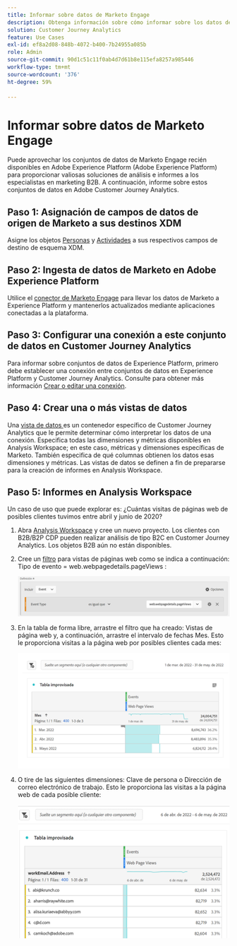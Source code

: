 ```yaml
---
title: Informar sobre datos de Marketo Engage
description: Obtenga información sobre cómo informar sobre los datos de Marketo Engage en Customer Journey Analytics
solution: Customer Journey Analytics
feature: Use Cases
exl-id: ef8a2d08-848b-4072-b400-7b24955a085b
role: Admin
source-git-commit: 90d1c51c11f0ab4d7d61b8e115efa8257a985446
workflow-type: tm+mt
source-wordcount: '376'
ht-degree: 59%

---
```


# Informar sobre datos de Marketo Engage

Puede aprovechar los conjuntos de datos de Marketo Engage recién disponibles en Adobe Experience Platform (Adobe Experience Platform) para proporcionar valiosas soluciones de análisis e informes a los especialistas en marketing B2B. A continuación, informe sobre estos conjuntos de datos en Adobe Customer Journey Analytics.

## Paso 1: Asignación de campos de datos de origen de Marketo a sus destinos XDM

Asigne los objetos [Personas](https://experienceleague.adobe.com/docs/experience-platform/sources/connectors/adobe-applications/mapping/marketo.html#persons) y [Actividades](https://experienceleague.adobe.com/docs/experience-platform/sources/connectors/adobe-applications/mapping/marketo.html#activities) a sus respectivos campos de destino de esquema XDM.

## Paso 2: Ingesta de datos de Marketo en Adobe Experience Platform

Utilice el [conector de Marketo Engage](https://experienceleague.adobe.com/docs/experience-platform/sources/connectors/adobe-applications/marketo/marketo.html) para llevar los datos de Marketo a Experience Platform y mantenerlos actualizados mediante aplicaciones conectadas a la plataforma.

## Paso 3: Configurar una conexión a este conjunto de datos en Customer Journey Analytics

Para informar sobre conjuntos de datos de Experience Platform, primero debe establecer una conexión entre conjuntos de datos en Experience Platform y Customer Journey Analytics. Consulte para obtener más información [Crear o editar una conexión](https://experienceleague.adobe.com/docs/analytics-platform/using/cja-connections/create-connection.html?lang=es).

## Paso 4: Crear una o más vistas de datos

Una [vista de datos ](/help/data-views/data-views.md)es un contenedor específico de Customer Journey Analytics que le permite determinar cómo interpretar los datos de una conexión. Especifica todas las dimensiones y métricas disponibles en Analysis Workspace; en este caso, métricas y dimensiones específicas de Marketo. También especifica de qué columnas obtienen los datos esas dimensiones y métricas. Las vistas de datos se definen a fin de prepararse para la creación de informes en Analysis Workspace.

## Paso 5: Informes en Analysis Workspace

Un caso de uso que puede explorar es: ¿Cuántas visitas de páginas web de posibles clientes tuvimos entre abril y junio de 2020?

1. Abra [Analysis Workspace](/help/analysis-workspace/home.md) y cree un nuevo proyecto.
Los clientes con B2B/B2P CDP pueden realizar análisis de tipo B2C en Customer Journey Analytics. Los objetos B2B aún no están disponibles.

1. Cree un [filtro](/help/components/filters/create-filters.md) para vistas de páginas web como se indica a continuación: Tipo de evento = web.webpagedetails.pageViews :

   ![Ventana de definición que muestra el evento y el tipo de evento](../assets/marketo-filter.png)

1. En la tabla de forma libre, arrastre el filtro que ha creado: Vistas de página web y, a continuación, arrastre el intervalo de fechas Mes. Esto le proporciona visitas a la página web por posibles clientes cada mes:

   ![Tabla de forma libre que muestra los eventos por mes.](../assets/marketo-freeform.png)

1. O tire de las siguientes dimensiones: Clave de persona o Dirección de correo electrónico de trabajo. Esto le proporciona las visitas a la página web de cada posible cliente:

   ![Tabla de forma libre que muestra eventos y workEmail.Address y vistas de páginas web.](../assets/marketo-freeform2.png)
